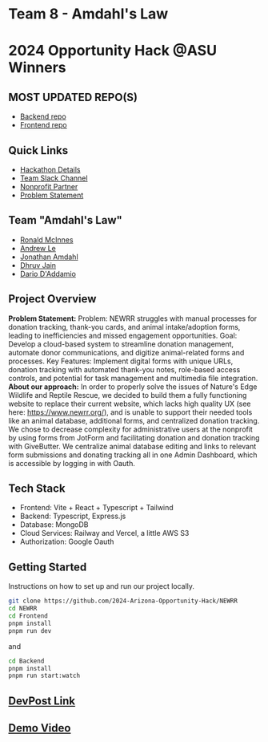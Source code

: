 # Team 8 - Amdahl's Law
# 2024 Opportunity Hack @ASU Winners

## MOST UPDATED REPO(S)
- [Backend repo](https://github.com/materwelonDhruv/newrr-backend/)
- [Frontend repo](https://github.com/JonathanAmdahl/oc-frontend)

## Quick Links
- [Hackathon Details](https://www.ohack.dev/hack/2024_fall)
- [Team Slack Channel](https://opportunity-hack.slack.com/app_redirect?channel=amdahls-law)
- [Nonprofit Partner](https://ohack.dev/nonprofit/BQkux9KMxEXksUK7ec7h)
- [Problem Statement](https://ohack.dev/project/nsxPhAtgiL8MMiX0rKj7)

## Team "Amdahl's Law"
- [Ronald McInnes](https://github.com/rondawgx3)
- [Andrew Le](https://github.com/pandrewle)
- [Jonathan Amdahl](https://github.com/JonathanAmdahl)
- [Dhruv Jain](https://github.com/materwelondhruv)
- [Dario D'Addamio](https://github.com/dariodaddamio)

## Project Overview
**Problem Statement:**
Problem: NEWRR struggles with manual processes for donation tracking, thank-you cards, and animal intake/adoption forms, leading to inefficiencies and missed engagement opportunities.
Goal: Develop a cloud-based system to streamline donation management, automate donor communications, and digitize animal-related forms and processes.
Key Features: Implement digital forms with unique URLs, donation tracking with automated thank-you notes, role-based access controls, and potential for task management and multimedia file integration.
**About our approach:**
In order to properly solve the issues of Nature's Edge Wildlife and Reptile Rescue, we decided to build them a fully functioning website to replace their current website, which lacks high quality UX (see here: https://www.newrr.org/), and is unable to support their needed tools like an animal database, additional forms, and centralized donation tracking.
We chose to decrease complexity for administrative users at the nonprofit by using forms from JotForm and facilitating donation and donation tracking with GiveButter. We centralize animal database editing and links to relevant form submissions and donating tracking all in one Admin Dashboard, which is accessible by logging in with Oauth. 

## Tech Stack
- Frontend: Vite + React + Typescript + Tailwind
- Backend: Typescript, Express.js
- Database: MongoDB
- Cloud Services: Railway and Vercel, a little AWS S3
- Authorization: Google Oauth
<!-- Add/modify as needed -->


## Getting Started
Instructions on how to set up and run our project locally.

```bash
git clone https://github.com/2024-Arizona-Opportunity-Hack/NEWRR
cd NEWRR
cd Frontend
pnpm install
pnpm run dev
```
and
```bash
cd Backend
pnpm install
pnpm run start:watch
```

## [DevPost Link](https://devpost.com/software/nature-s-edge-wildlife-and-reptile-rescue)
## [Demo Video](https://youtu.be/7L3qIlJbZ7U)
